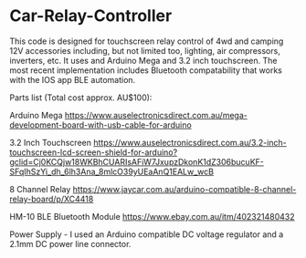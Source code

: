 # Car-Relay-Controller
This code is designed for touchscreen relay control of 4wd and camping 12V accessories including, but not limited too, lighting, air compressors, inverters, etc. It uses and Arduino Mega and 3.2 inch touchscreen. The most recent implementation includes Bluetooth compatability that works with the IOS app BLE automation.


Parts list (Total cost approx. AU$100):

Arduino Mega https://www.auselectronicsdirect.com.au/mega-development-board-with-usb-cable-for-arduino

3.2 Inch Touchscreen https://www.auselectronicsdirect.com.au/3.2-inch-touchscreen-lcd-screen-shield-for-arduino?gclid=Cj0KCQjw18WKBhCUARIsAFiW7JxupzDkonK1dZ306bucuKF-SFqIhSzYi_dh_6lh3Ana_8mlcO39yUEaAnQ1EALw_wcB

8 Channel Relay https://www.jaycar.com.au/arduino-compatible-8-channel-relay-board/p/XC4418

HM-10 BLE Bluetooth Module https://www.ebay.com.au/itm/402321480432

Power Supply - I used an Arduino compatible DC voltage regulator and a 2.1mm DC power line connector.
